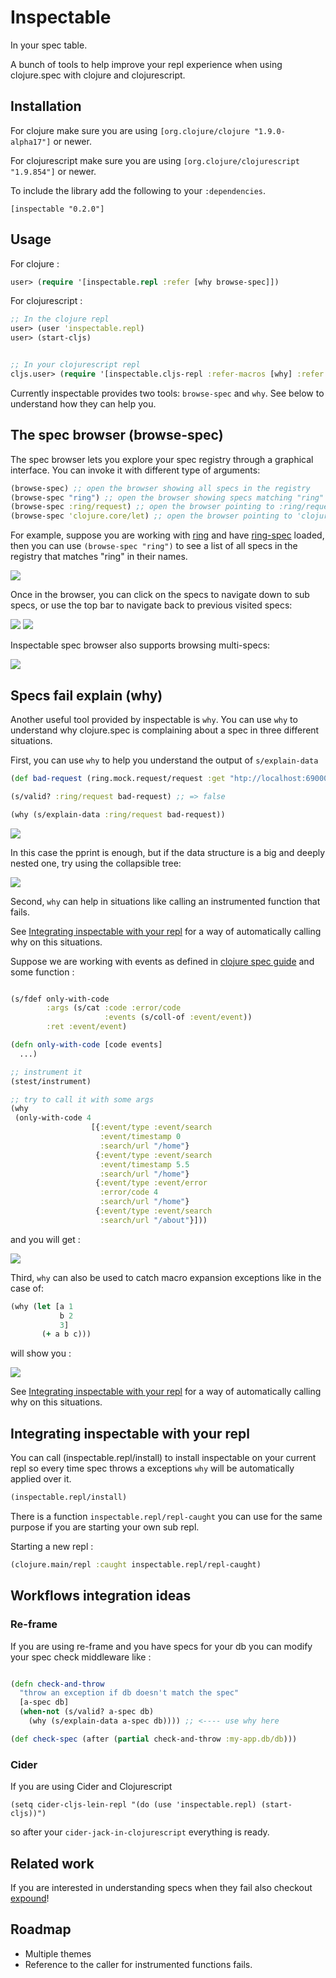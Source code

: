 # Inspectable

In your spec table.

A bunch of tools to help improve your repl experience when using clojure.spec with clojure and clojurescript.

## Installation

For clojure make sure you are using `[org.clojure/clojure "1.9.0-alpha17"]` or newer.

For clojurescript make sure you are using `[org.clojure/clojurescript "1.9.854"]` or newer.

To include the library add the following to your `:dependencies`.

    [inspectable "0.2.0"]
    
## Usage

For clojure :

```clojure
user> (require '[inspectable.repl :refer [why browse-spec]])
```

For clojurescript :

```clojure
;; In the clojure repl 
user> (user 'inspectable.repl)
user> (start-cljs)


;; In your clojurescript repl
cljs.user> (require '[inspectable.cljs-repl :refer-macros [why] :refer [browse-spec]])
```

Currently inspectable provides two tools: `browse-spec` and `why`. See below to understand how they can help you.


## The spec browser (browse-spec)

The spec browser lets you explore your spec registry through a graphical interface.
You can invoke it with different type of arguments:

```clojure
(browse-spec) ;; open the browser showing all specs in the registry
(browse-spec "ring") ;; open the browser showing specs matching "ring" regex
(browse-spec :ring/request) ;; open the browser pointing to :ring/request spec
(browse-spec 'clojure.core/let) ;; open the browser pointing to 'clojure.core/let spec
```

For example, suppose you are working with [ring](https://github.com/ring-clojure/ring) and have [ring-spec](https://github.com/ring-clojure/ring-spec) loaded,
then you can use ```(browse-spec "ring")``` to see a list of all specs in the registry that matches "ring" in their names. 

<img src="/doc/images/browser-all-ring.png?raw=true"/>

Once in the browser, you can click on the specs to navigate down to sub specs, or use the top bar 
to navigate back to previous visited specs:

<img src="/doc/images/browser-ring-request.png?raw=true"/>

<img src="/doc/images/browser-ring-server-port.png?raw=true"/>

Inspectable spec browser also supports browsing multi-specs: 

<img src="/doc/images/browser-multi.png?raw=true"/>

## Specs fail explain (why)

Another useful tool provided by inspectable is `why`.
You can use `why` to understand why clojure.spec is complaining about a spec in three different situations.

First, you can use `why` to help you understand the output of `s/explain-data`

```clojure
(def bad-request (ring.mock.request/request :get "htp://localhost:69000/test"))

(s/valid? :ring/request bad-request) ;; => false

(why (s/explain-data :ring/request bad-request))
```

<img src="/doc/images/ring-req-fail-pp.png?raw=true"/>

In this case the pprint is enough, but if the data structure is a big and deeply nested one, try
using the collapsible tree:

<img src="/doc/images/ring-req-fail-tree.png?raw=true"/>

Second, `why` can help in situations like calling an instrumented function that fails.

See [Integrating inspectable with your repl](#integrating-inspectable-with-your-repl) for a way of automatically
calling why on this situations.

Suppose we are working with events as defined in [clojure spec guide](https://clojure.org/guides/spec#_multi_spec)
and some function :

```clojure

(s/fdef only-with-code
        :args (s/cat :code :error/code
                     :events (s/coll-of :event/event))
        :ret :event/event)

(defn only-with-code [code events]
  ...)

;; instrument it
(stest/instrument)

;; try to call it with some args
(why
 (only-with-code 4
                  [{:event/type :event/search
                    :event/timestamp 0
                    :search/url "/home"}
                   {:event/type :event/search
                    :event/timestamp 5.5
                    :search/url "/home"}
                   {:event/type :event/error
                    :error/code 4
                    :search/url "/home"}
                   {:event/type :event/search
                    :search/url "/about"}]))

```

and you will get :

<img src="/doc/images/fn-instrument-fail.png?raw=true"/>

Third, `why` can also be used to catch macro expansion exceptions like in the case of:

```clojure
(why (let [a 1
           b 2
           3]
       (+ a b c)))
```

will show you :

<img src="/doc/images/let-fail.png?raw=true"/>

See [Integrating inspectable with your repl](#integrating-inspectable-with-your-repl) for a way of automatically
calling why on this situations.



## Integrating inspectable with your repl

You can call (inspectable.repl/install) to install inspectable on your current repl so every time spec
throws a exceptions `why` will be automatically applied over it.

```clojure
(inspectable.repl/install)
```

There is a function `inspectable.repl/repl-caught` you can use for the same purpose if you are starting
your own sub repl.

Starting a new repl :

```clojure
(clojure.main/repl :caught inspectable.repl/repl-caught)
```

## Workflows integration ideas

### Re-frame

If you are using re-frame and you have specs for your db you can modify your spec check middleware like :

```clojure

(defn check-and-throw
  "throw an exception if db doesn't match the spec"
  [a-spec db]
  (when-not (s/valid? a-spec db)
    (why (s/explain-data a-spec db)))) ;; <---- use why here

(def check-spec (after (partial check-and-throw :my-app.db/db)))

```

### Cider

If you are using Cider and Clojurescript 

```elisp
(setq cider-cljs-lein-repl "(do (use 'inspectable.repl) (start-cljs))")
```

so after your `cider-jack-in-clojurescript` everything is ready.

## Related work

If you are interested in understanding specs when they fail also checkout [expound](https://github.com/bhb/expound)!

## Roadmap

- Multiple themes
- Reference to the caller for instrumented functions fails.
